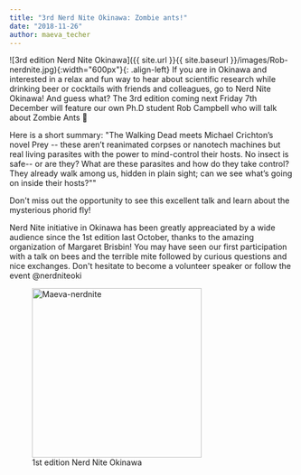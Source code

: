 ```yaml
---
title: "3rd Nerd Nite Okinawa: Zombie ants!"
date: "2018-11-26"
author: maeva_techer
---
```

![3rd edition Nerd Nite Okinawa]({{ site.url }}{{ site.baseurl }}/images/Rob-nerdnite.jpg){:width="600px"}{: .align-left} If you are in Okinawa and interested in a relax and fun way to hear about scientific research while drinking beer or cocktails with friends and colleagues, go to Nerd Nite Okinawa! And guess what? The 3rd edition coming next Friday 7th December will feature our own Ph.D student Rob Campbell who will talk about Zombie Ants :ant:

Here is a short summary: "The Walking Dead meets Michael Crichton’s novel Prey -- these aren’t reanimated corpses or nanotech machines but real living parasites with the power to mind-control their hosts. No insect is safe-- or are they? What are these parasites and how do they take control? They already walk among us, hidden in plain sight; can we see what’s going on inside their hosts?""

Don't miss out the opportunity to see this excellent talk and learn about the mysterious phorid fly!


Nerd Nite initiative in Okinawa has been greatly appreaciated by a wide audience since the 1st edition last October, thanks to the amazing organization of Margaret Brisbin! You may have seen our first participation with a talk on bees and the terrible mite followed by curious questions and nice exchanges. Don't hesitate to become a volunteer speaker or follow the event @nerdniteoki

<figure>
    <a href="1st edition Nerd Nite Okinawa"><img src="{{ site.url }}{{ site.baseurl }}/images/Maeva-nerdnite.jpg" alt="Maeva-nerdnite" width="300"></a>
    <figcaption>1st edition Nerd Nite Okinawa</figcaption>
</figure>
